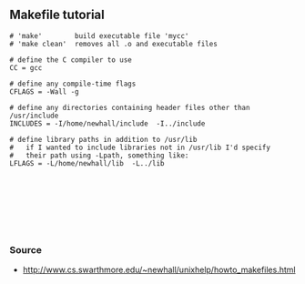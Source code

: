 ## Makefile tutorial


```
# 'make'        build executable file 'mycc'
# 'make clean'  removes all .o and executable files

# define the C compiler to use
CC = gcc

# define any compile-time flags
CFLAGS = -Wall -g

# define any directories containing header files other than /usr/include
INCLUDES = -I/home/newhall/include  -I../include

# define library paths in addition to /usr/lib
#   if I wanted to include libraries not in /usr/lib I'd specify
#   their path using -Lpath, something like:
LFLAGS = -L/home/newhall/lib  -L../lib









```

### Source
- http://www.cs.swarthmore.edu/~newhall/unixhelp/howto_makefiles.html
